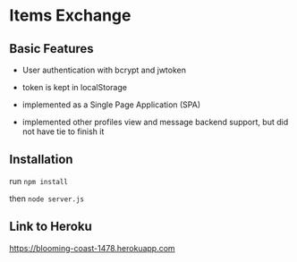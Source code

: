 # Items Exchange

## Basic Features

- User authentication with bcrypt and jwtoken

- token is kept in localStorage

- implemented as a Single Page Application (SPA)

- implemented other profiles view and message backend support, but did not have tie to finish it

## Installation

run `npm install`

then `node server.js`

## Link to Heroku

https://blooming-coast-1478.herokuapp.com
